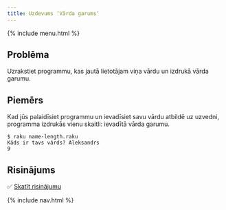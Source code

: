```yaml
---
title: Uzdevums ‘Vārda garums‘
---
```


{% include menu.html %}

## Problēma

Uzrakstiet programmu, kas jautā lietotājam viņa vārdu un izdrukā vārda garumu.

## Piemērs

Kad jūs palaidīsiet programmu un ievadīsiet savu vārdu atbildē uz uzvedni, programma izdrukās vienu skaitli: ievadītā vārda garumu.

```console
$ raku name-length.raku
Kāds ir tavs vārds? Aleksandrs
9
```

## Risinājums

✅ [Skatīt risinājumu](solution)

{% include nav.html %}